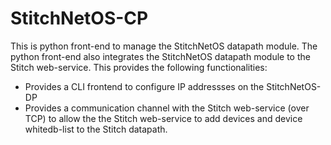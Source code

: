 StitchNetOS-CP
==============

This is python front-end to manage the StitchNetOS datapath module. The python front-end also integrates
the StitchNetOS datapath module to the Stitch web-service.  This provides the following functionalities:
* Provides a CLI frontend to configure IP addressses on the StitchNetOS-DP
* Provides a communication channel with the Stitch web-service (over TCP) to allow the the Stitch web-service 
to add devices and device whitedb-list to the Stitch datapath.

